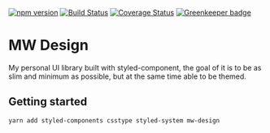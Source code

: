 [![npm version](https://badge.fury.io/js/mw-design.svg)](https://badge.fury.io/js/mw-design)
[![Build Status](https://travis-ci.com/thousight/MW-Design.svg?branch=master)](https://travis-ci.com/thousight/MW-Design)
[![Coverage Status](https://coveralls.io/repos/github/thousight/MW-Design/badge.svg?branch=master)](https://coveralls.io/github/thousight/MW-Design?branch=master)
[![Greenkeeper badge](https://badges.greenkeeper.io/thousight/MW-Design.svg)](https://greenkeeper.io/)

# MW Design

My personal UI library built with styled-component, the goal of it is to be as slim and minimum as possible, but at the same time able to be themed.

## Getting started

`yarn add styled-components csstype styled-system mw-design`
